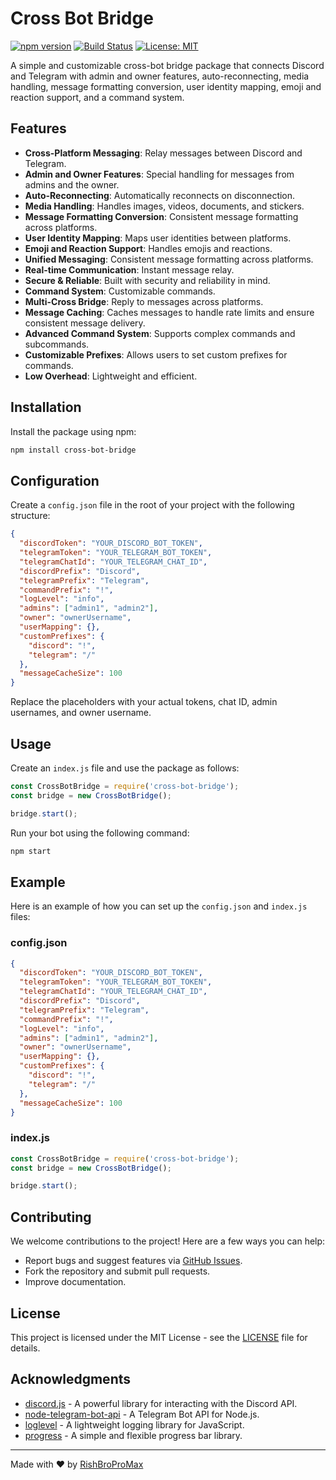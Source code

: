 # Cross Bot Bridge

[![npm version](https://badge.fury.io/js/cross-bot-bridge.svg)](https://badge.fury.io/js/cross-bot-bridge)
[![Build Status](https://travis-ci.com/RishBroProMax/cross-bot-bridge.svg?branch=main)](https://travis-ci.com/RishBroProMax/cross-bot-bridge)
[![License: MIT](https://img.shields.io/badge/License-MIT-yellow.svg)](https://opensource.org/licenses/MIT)

A simple and customizable cross-bot bridge package that connects Discord and Telegram with admin and owner features, auto-reconnecting, media handling, message formatting conversion, user identity mapping, emoji and reaction support, and a command system.

## Features

- **Cross-Platform Messaging**: Relay messages between Discord and Telegram.
- **Admin and Owner Features**: Special handling for messages from admins and the owner.
- **Auto-Reconnecting**: Automatically reconnects on disconnection.
- **Media Handling**: Handles images, videos, documents, and stickers.
- **Message Formatting Conversion**: Consistent message formatting across platforms.
- **User Identity Mapping**: Maps user identities between platforms.
- **Emoji and Reaction Support**: Handles emojis and reactions.
- **Unified Messaging**: Consistent message formatting across platforms.
- **Real-time Communication**: Instant message relay.
- **Secure & Reliable**: Built with security and reliability in mind.
- **Command System**: Customizable commands.
- **Multi-Cross Bridge**: Reply to messages across platforms.
- **Message Caching**: Caches messages to handle rate limits and ensure consistent message delivery.
- **Advanced Command System**: Supports complex commands and subcommands.
- **Customizable Prefixes**: Allows users to set custom prefixes for commands.
- **Low Overhead**: Lightweight and efficient.

## Installation

Install the package using npm:

```bash
npm install cross-bot-bridge
```

## Configuration

Create a `config.json` file in the root of your project with the following structure:

```json
{
  "discordToken": "YOUR_DISCORD_BOT_TOKEN",
  "telegramToken": "YOUR_TELEGRAM_BOT_TOKEN",
  "telegramChatId": "YOUR_TELEGRAM_CHAT_ID",
  "discordPrefix": "Discord",
  "telegramPrefix": "Telegram",
  "commandPrefix": "!",
  "logLevel": "info",
  "admins": ["admin1", "admin2"],
  "owner": "ownerUsername",
  "userMapping": {},
  "customPrefixes": {
    "discord": "!",
    "telegram": "/"
  },
  "messageCacheSize": 100
}
```

Replace the placeholders with your actual tokens, chat ID, admin usernames, and owner username.

## Usage

Create an `index.js` file and use the package as follows:

```javascript
const CrossBotBridge = require('cross-bot-bridge');
const bridge = new CrossBotBridge();

bridge.start();
```

Run your bot using the following command:

```bash
npm start
```

## Example

Here is an example of how you can set up the `config.json` and `index.js` files:

### config.json

```json
{
  "discordToken": "YOUR_DISCORD_BOT_TOKEN",
  "telegramToken": "YOUR_TELEGRAM_BOT_TOKEN",
  "telegramChatId": "YOUR_TELEGRAM_CHAT_ID",
  "discordPrefix": "Discord",
  "telegramPrefix": "Telegram",
  "commandPrefix": "!",
  "logLevel": "info",
  "admins": ["admin1", "admin2"],
  "owner": "ownerUsername",
  "userMapping": {},
  "customPrefixes": {
    "discord": "!",
    "telegram": "/"
  },
  "messageCacheSize": 100
}
```

### index.js

```javascript
const CrossBotBridge = require('cross-bot-bridge');
const bridge = new CrossBotBridge();

bridge.start();
```

## Contributing

We welcome contributions to the project! Here are a few ways you can help:

- Report bugs and suggest features via [GitHub Issues](https://github.com/RishBroProMax/cross-bot-bridge/issues).
- Fork the repository and submit pull requests.
- Improve documentation.

## License

This project is licensed under the MIT License - see the [LICENSE](LICENSE) file for details.

## Acknowledgments

- [discord.js](https://discord.js.org/) - A powerful library for interacting with the Discord API.
- [node-telegram-bot-api](https://github.com/yagop/node-telegram-bot-api) - A Telegram Bot API for Node.js.
- [loglevel](https://www.npmjs.com/package/loglevel) - A lightweight logging library for JavaScript.
- [progress](https://www.npmjs.com/package/progress) - A simple and flexible progress bar library.

---

Made with ❤️ by [RishBroProMax](https://github.com/RishBroProMax)